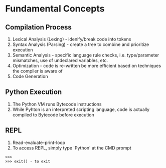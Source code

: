 # Fundamental Concepts

## Compilation Process

1. Lexical Analysis (Lexing) - idenify/break code into tokens
2. Syntax Analysis (Parsing) - create a tree to combine and prioritize execution
3. Semantic Analysis - specific language rule checks, i.e. type/parameter mismatches, use of undeclared variables, etc.
4. Optimization - code is re-written be more efficient based on techniques the compiler is aware of
5. Code Generation

## Python Execution

1. The Python VM runs Bytecode instructions
2. While Pyhton is an interpreted scripting language, code is actually compiled to Bytecode before execution

## REPL

1. Read-evaluate-print-loop
2. To access REPL, simply type 'Python' at the CMD prompt
```
>>> 
>>> exit() - to exit
```